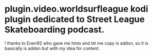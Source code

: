 ﻿# plugin.video.worldsurfleague kodi plugin dedicated to Street League Skateboarding podcast.

! thanks to Enen92 who gave me hints and let me copy is addon, so it is basically is addon but with my idea for content.